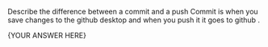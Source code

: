 Describe the difference between a commit and a push
Commit is when you save changes to the github desktop and when you push it it goes to github .

{YOUR ANSWER HERE}
